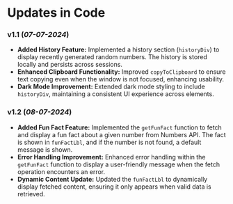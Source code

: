 # Updates in Code

### v1.1 (*07-07-2024*)

- **Added History Feature:** Implemented a history section (`historyDiv`) to display recently generated random numbers. The history is stored locally and persists across sessions.
- **Enhanced Clipboard Functionality:** Improved `copyToClipboard` to ensure text copying even when the window is not focused, enhancing usability.
- **Dark Mode Improvement:** Extended dark mode styling to include `historyDiv`, maintaining a consistent UI experience across elements.

### v1.2 (*08-07-2024*) 

- **Added Fun Fact Feature:** Implemented the `getFunFact` function to fetch and display a fun fact about a given number from Numbers API. The fact is shown in `funFactLbl`, and if the number is not found, a default message is shown.
- **Error Handling Improvement:** Enhanced error handling within the `getFunFact` function to display a user-friendly message when the fetch operation encounters an error.
- **Dynamic Content Update:** Updated the `funFactLbl` to dynamically display fetched content, ensuring it only appears when valid data is retrieved.